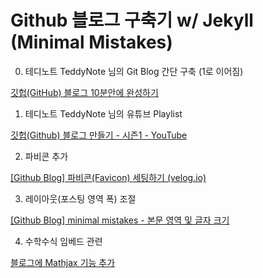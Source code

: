 # Github 블로그 구축기 w/ Jekyll (Minimal Mistakes)

0. 테디노트 TeddyNote 님의 Git Blog 간단 구축 (1로 이어짐)

[깃헙(GitHub) 블로그 10분안에 완성하기](https://www.youtube.com/watch?v=ACzFIAOsfpM)

1. 테디노트 TeddyNote 님의 유튜브 Playlist

[깃헙(Github) 블로그 만들기 - 시즌1 - YouTube](https://www.youtube.com/playlist?list=PLIMb_GuNnFwfQBZQwD-vCZENL5YLDZekr)

2. 파비콘 추가

[\[Github Blog\] 파비콘(Favicon) 세팅하기 (velog.io)](https://velog.io/@eona1301/Github-Blog-파비콘Favicon-세팅하기)

3. 레이아웃(포스팅 영역 폭) 조절

[\[Github Blog\] minimal mistakes - 본문 영역 및 글자 크기](https://eona1301.github.io/github_blog/GithubBlog-Content-Width/)

4. 수학수식 임베드 관련

[블로그에 Mathjax 기능 추가](https://2joonh2.github.io/blog/mathjax/)
